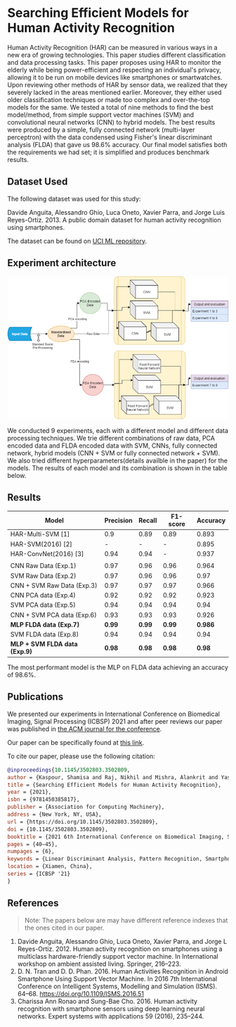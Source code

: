 # Searching Efficient Models for Human Activity Recognition

Human Activity Recognition (HAR) can be measured in various ways in a new era of growing technologies. This paper studies different classification and data processing tasks. This paper proposes using HAR to monitor the elderly while being power-efficient and respecting an individual's privacy, allowing it to be run on mobile devices like smartphones or smartwatches. Upon reviewing other methods of HAR by sensor data, we realized that they severely lacked in the areas mentioned earlier. Moreover, they either used older classification techniques or made too complex and over-the-top models for the same. We tested a total of nine methods to find the best model/method, from simple support vector machines (SVM) and convolutional neural networks (CNN) to hybrid models. The best results were produced by a simple, fully connected network (multi-layer perceptron) with the data condensed using Fisher's linear discriminant analysis (FLDA) that gave us 98.6% accuracy. Our final model satisfies both the requirements we had set; it is simplified and produces benchmark results.

## Dataset Used
The following dataset was used for this study:

Davide Anguita, Alessandro Ghio, Luca Oneto, Xavier Parra, and Jorge Luis Reyes-Ortiz. 2013. A public domain dataset for human activity recognition using smartphones.

The dataset can be found on [UCI ML repository](https://archive.ics.uci.edu/ml/datasets/human+activity+recognition+using+smartphones).


## Experiment architecture

![Experiment Arthitecture](experiment_arch.jpg)

We conducted 9 experiments, each with a different model and different data processing techniques. We trie different combinations of raw data, PCA encoded data and FLDA encoded data with SVM, CNNs, fully connected network, hybrid models (CNN + SVM or fully connected network + SVM). We also tried different hyperparameters(details availble in the paper) for the models. The results of each model and its combination is shown in the table below.

## Results

| Model                           | Precision | Recall   | F1-score | Accuracy  |
| ------------------------------- | --------- | -------- | -------- | --------- |
| HAR-Multi-SVM [1]               | 0.9       | 0.89     | 0.89     | 0.893     |
| HAR-SVM(2016) [2]               | -         | -        | -        | 0.895     |
| HAR-ConvNet(2016) [3]           | 0.94      | 0.94     | -        | 0.937     |
|                                 |           |          |          |           |
| CNN Raw Data (Exp.1)            | 0.97      | 0.96     | 0.96     | 0.964     |
| SVM Raw Data (Exp.2)            | 0.97      | 0.96     | 0.96     | 0.97      |
| CNN + SVM Raw Data (Exp.3)      | 0.97      | 0.97     | 0.97     | 0.966     |
| CNN PCA data (Exp.4)            | 0.92      | 0.92     | 0.92     | 0.923     |
| SVM PCA data (Exp.5)            | 0.94      | 0.94     | 0.94     | 0.94      |
| CNN + SVM PCA data (Exp.6)      | 0.93      | 0.93     | 0.93     | 0.926     |
| **MLP FLDA data (Exp.7)**       | **0.99**  | **0.99** | **0.99** | **0.986** |
| SVM FLDA data (Exp.8)           | 0.94      | 0.94     | 0.94     | 0.94      |
| **MLP + SVM FLDA data (Exp.9)** | **0.98**  | **0.98** | **0.98** | **0.98**  |

The most performant model is the MLP on FLDA data achieving an accuracy of 98.6%.

## Publications

We presented our experiments in International Conference on Biomedical Imaging, Signal Processing (ICBSP) 2021 and after peer reviews our paper was published in [the ACM journal for the conference](https://doi.org/10.1145/3502803).

Our paper can be specifically found at [this link](https://doi.org/10.1145/3502803.3502809).

To cite our paper, please use the following citation:

```bibtex
@inproceedings{10.1145/3502803.3502809,
author = {Kaspour, Shamisa and Raj, Nikhil and Mishra, Alankrit and Yassine, Abdulsalam and Eustaquio Alves De Oliveira, Thiago},
title = {Searching Efficient Models for Human Activity Recognition},
year = {2021},
isbn = {9781450385817},
publisher = {Association for Computing Machinery},
address = {New York, NY, USA},
url = {https://doi.org/10.1145/3502803.3502809},
doi = {10.1145/3502803.3502809},
booktitle = {2021 6th International Conference on Biomedical Imaging, Signal Processing},
pages = {40–45},
numpages = {6},
keywords = {Linear Discriminant Analysis, Pattern Recognition, Smartphone Sensor Data, Human Activity Recognition},
location = {Xiamen, China},
series = {ICBSP '21}
}
```

## References

> Note: The papers below are may have different reference indexes that the ones cited in our paper.
  
1. Davide Anguita, Alessandro Ghio, Luca Oneto, Xavier Parra, and Jorge L Reyes-Ortiz. 2012. Human activity recognition on smartphones using a multiclass hardware-friendly support vector machine. In International workshop on ambient assisted living. Springer, 216–223.
2. D. N. Tran and D. D. Phan. 2016. Human Activities Recognition in Android Smartphone Using Support Vector Machine. In 2016 7th International Conference on Intelligent Systems, Modelling and Simulation (ISMS). 64–68. https://doi.org/10.1109/ISMS.2016.51
3. Charissa Ann Ronao and Sung-Bae Cho. 2016. Human activity recognition with smartphone sensors using deep learning neural networks. Expert systems with applications 59 (2016), 235–244.
